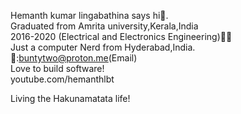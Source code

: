 Hemanth kumar lingabathina says hi👋.<br>
Graduated from Amrita university,Kerala,India<br>
2016-2020 (Electrical and Electronics Engineering)👨‍🎓<br>
Just a computer Nerd from Hyderabad,India.<br>
📧:buntytwo@proton.me(Email)<br>
Love to build software!<br>
youtube.com/hemanthlbt

Living the Hakunamatata life!

